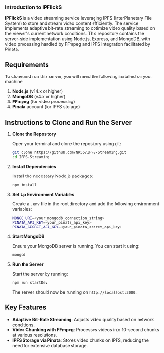### Introduction to IPFlickS

**IPFlickS** is a video streaming service leveraging IPFS (InterPlanetary File System) to store and stream video content efficiently. The service implements adaptive bit-rate streaming to optimize video quality based on the viewer's current network conditions. This repository contains the server-side implementation using Node.js, Express, and MongoDB, with video processing handled by FFmpeg and IPFS integration facilitated by Pinata.

## Requirements

To clone and run this server, you will need the following installed on your machine:

1. **Node.js** (v14.x or higher)
2. **MongoDB** (v4.x or higher)
3. **FFmpeg** (for video processing)
4. **Pinata** account (for IPFS storage)

## Instructions to Clone and Run the Server

1. **Clone the Repository**

    Open your terminal and clone the repository using git:
    ```sh
    git clone https://github.com/NR55/IPFS-Streaming.git
    cd IPFS-Streaming
    ```

2. **Install Dependencies**

    Install the necessary Node.js packages:
    ```sh
    npm install
    ```

3. **Set Up Environment Variables**

    Create a `.env` file in the root directory and add the following environment variables:
    ```sh
    MONGO_URI=<your_mongodb_connection_string>
    PINATA_API_KEY=<your_pinata_api_key>
    PINATA_SECRET_API_KEY=<your_pinata_secret_api_key>
    ```

4. **Start MongoDB**

    Ensure your MongoDB server is running. You can start it using:
    ```sh
    mongod
    ```

5. **Run the Server**

    Start the server by running:
    ```sh
    npm run startDev
    ```

    The server should now be running on `http://localhost:3000`.

## Key Features

- **Adaptive Bit-Rate Streaming**: Adjusts video quality based on network conditions.
- **Video Chunking with FFmpeg**: Processes videos into 10-second chunks at various resolutions.
- **IPFS Storage via Pinata**: Stores video chunks on IPFS, reducing the need for extensive database storage.
